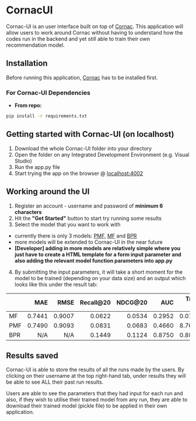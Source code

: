 # CornacUI

Cornac-UI is an user interface built on top of [Cornac](https://github.com/PreferredAI/cornac). This application will allow users to work around Cornac without having to understand how the codes run in the backend and yet still able to train their own recommendation model. 

## Installation
Before running this application, [Cornac](https://github.com/PreferredAI/cornac) has to be installed first.


### For Cornac-UI Dependencies
  - **From repo:**
```sh
pip install -r requirements.txt
```

## Getting started with Cornac-UI (on localhost)
1) Download the whole Cornac-UI folder into your directory
2) Open the folder on any Integrated Development Environment (e.g. Visual Studio)
3) Run the app.py file 
4) Start trying the app on the browser @ [localhost:4002](http://localhost:4002)

## Working around the UI
1) Register an account - username and password of **minimum 6 characters**
2) Hit the **"Get Started"** button to start try running some results
3) Select the model that you want to work with 
  - currently there is only 3 models: [PMF](https://github.com/PreferredAI/cornac/tree/master/cornac/models/pmf), [MF](https://github.com/PreferredAI/cornac/tree/master/cornac/models/mf) and [BPR](https://github.com/PreferredAI/cornac/tree/master/cornac/models/bpr)
  - more models will be extended to Cornac-UI in the near future 
  - **[Developer] adding in more models are relatively simple where you just have to create a HTML template for a form input parameter and also adding the relevant model function parameters into app.py**
4) By submitting the input parameters, it will take a short moment for the model to be trained (depending on your data size) and an output which looks like this under the result tab:

|     |    MAE |   RMSE | Recall@20 | NDCG@20 |    AUC | Train (s) | Test (s) |
| --- | -----: | -----: | --------: | ------: | -----: | --------: | -------: |
| MF | 0.7441 | 0.9007 |    0.0622 |  0.0534 | 0.2952 |    0.0791 |   1.3119 |
| PMF | 0.7490 | 0.9093 |    0.0831 |  0.0683 | 0.4660 |    8.7645 |   2.1569 |
| BPR | N/A | N/A |    0.1449 |  0.1124 | 0.8750 |    0.8898 |   1.3769 |


## Results saved 
Cornac-UI is able to store the results of all the runs made by the users. By clicking on their username at the top right-hand tab, under results they will be able to see ALL their past run results. 

Users are able to see the parameters that they had input for each run and also, if they wish to utilise their trained model from any run, they are able to download their trained model (pickle file) to be applied in their own application. 
